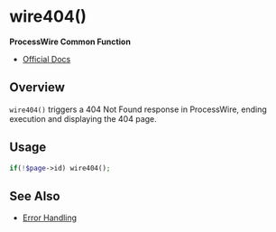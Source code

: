 # wire404()

**ProcessWire Common Function**

- [Official Docs](https://processwire.com/api/ref/wire404/)

## Overview

`wire404()` triggers a 404 Not Found response in ProcessWire, ending execution and displaying the 404 page.

## Usage

```php
if(!$page->id) wire404();
```

## See Also
- [Error Handling](https://processwire.com/docs/errors/)
